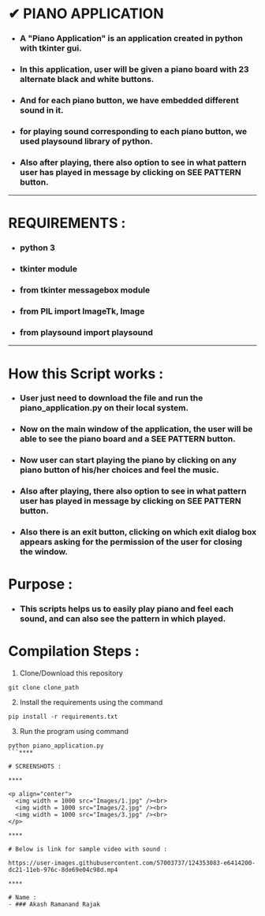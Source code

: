 # ✔ PIANO APPLICATION
- ### A "Piano Application" is an application created in python with tkinter gui.
- ### In this application, user will be given a piano board with 23 alternate black and white buttons.
- ### And for each piano button, we have embedded different sound in it.
- ### for playing sound corresponding to each piano button, we used playsound library of python.
- ### Also after playing, there also option to see in what pattern user has played in message by clicking on SEE PATTERN button.

****

# REQUIREMENTS :
- ### python 3
- ### tkinter module
- ### from tkinter messagebox module
- ### from PIL import ImageTk, Image
- ### from playsound import playsound

****

# How this Script works :
- ### User just need to download the file and run the piano_application.py on their local system.
- ### Now on the main window of the application, the user will be able to see the piano board and a SEE PATTERN button.
- ### Now user can start playing the piano by clicking on any piano button of his/her choices and feel the music.
- ### Also after playing, there also option to see in what pattern user has played in message by clicking on SEE PATTERN button.
- ### Also there is an exit button, clicking on which exit dialog box appears asking for the permission of the user for closing the window.

# Purpose :
- ### This scripts helps us to easily play piano and feel each sound, and can also see the pattern in which played.

# Compilation Steps :
1. Clone/Download this repository
```
git clone clone_path
```
2. Install the requirements using the command
```
pip install -r requirements.txt
```
3. Run the program using command
```
python piano_application.py
```****

# SCREENSHOTS :

****

<p align="center">
  <img width = 1000 src="Images/1.jpg" /><br>
  <img width = 1000 src="Images/2.jpg" /><br>
  <img width = 1000 src="Images/3.jpg" /><br>
</p>

****

# Below is link for sample video with sound :

https://user-images.githubusercontent.com/57003737/124353083-e6414200-dc21-11eb-976c-8de69e04c98d.mp4

****

# Name :
- ### Akash Ramanand Rajak


